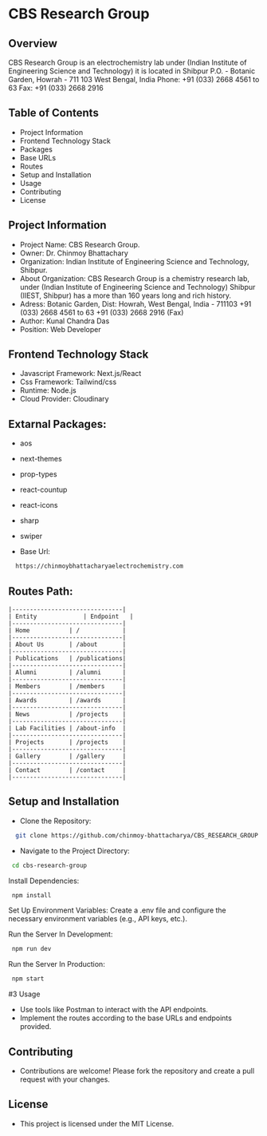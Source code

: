 # CBS Research Group

## Overview

CBS Research Group is an electrochemistry lab under (Indian Institute of Engineering Science and Technology) it is located in Shibpur P.O. - Botanic Garden, Howrah - 711 103 West Bengal, India Phone: +91 (033) 2668 4561 to 63 Fax: +91 (033) 2668 2916

## Table of Contents

- Project Information
- Frontend Technology Stack
- Packages
- Base URLs
- Routes
- Setup and Installation
- Usage
- Contributing
- License

## Project Information

- Project Name: CBS Research Group.
- Owner: Dr. Chinmoy Bhattachary
- Organization: Indian Institute of Engineering Science and Technology, Shibpur.
- About Organization: CBS Research Group is a chemistry research lab, under (Indian Institute of Engineering Science and Technology)
  Shibpur (IIEST, Shibpur) has a more than 160 years long and rich history.
- Adress: Botanic Garden, Dist: Howrah, West Bengal, India - 711103 +91 (033) 2668 4561 to 63 +91 (033) 2668 2916 (Fax)
- Author: Kunal Chandra Das
- Position: Web Developer

## Frontend Technology Stack

- Javascript Framework: Next.js/React
- Css Framework: Tailwind/css
- Runtime: Node.js
- Cloud Provider: Cloudinary

## Extarnal Packages:

- aos
- next-themes
- prop-types
- react-countup
- react-icons
- sharp
- swiper

- Base Url:

```bash
  https://chinmoybhattacharyaelectrochemistry.com

```

## Routes Path:

```
|-------------------------------|
| Entity 	         | Endpoint   |
|-------------------------------|
| Home           | /            |
|-------------------------------|
| About Us       | /about       |
|-------------------------------|
| Publications   | /publications|
|-------------------------------|
| Alumni         | /alumni      |
|-------------------------------|
| Members        | /members     |
|-------------------------------|
| Awards         | /awards      |
|-------------------------------|
| News           | /projects    |
|-------------------------------|
| Lab Facilities | /about-info  |
|-------------------------------|
| Projects       | /projects    |
|-------------------------------|
| Gallery        | /gallery     |
|-------------------------------|
| Contact        | /contact     |
|-------------------------------|

```

## Setup and Installation

- Clone the Repository:

```bash
  git clone https://github.com/chinmoy-bhattacharya/CBS_RESEARCH_GROUP.git
```

- Navigate to the Project Directory:

```bash
 cd cbs-research-group
```

Install Dependencies:

```bash
 npm install
```

Set Up Environment Variables:
Create a .env file and configure the necessary environment variables (e.g., API keys, etc.).

Run the Server In Development:

```bash
 npm run dev
```

Run the Server In Production:

```bash
 npm start
```

#3 Usage

- Use tools like Postman to interact with the API endpoints.
- Implement the routes according to the base URLs and endpoints provided.

## Contributing

- Contributions are welcome! Please fork the repository and create a pull request with your changes.

## License

- This project is licensed under the MIT License.
